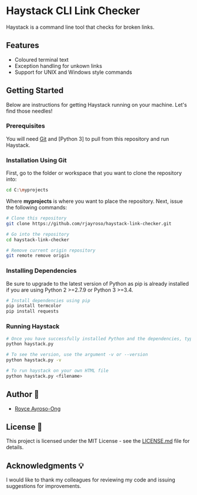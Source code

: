 # Haystack CLI Link Checker
Haystack is a command line tool that checks for broken links.
## Features 
- Coloured terminal text
- Exception handling for unkown links
- Support for UNIX and Windows style commands
## Getting Started 
Below are instructions for getting Haystack running on your machine. Let's find those needles!
### Prerequisites
You will need [Git](https://git-scm.com/) and [Python 3] to pull from this repository and run Haystack.
### Installation Using Git
First, go to the folder or workspace that you want to clone the repository into:
```bash
cd C:\myprojects
```
Where **myprojects** is where you want to place the repository. 
Next, issue the following commands:
```bash
# Clone this repository
git clone https://github.com/rjayroso/haystack-link-checker.git

# Go into the repository
cd haystack-link-checker

# Remove current origin repository
git remote remove origin 
```
### Installing Dependencies
 Be sure to upgrade to the latest version of Python as  pip is already installed if you are using Python 2 >=2.7.9 or Python 3 >=3.4.
```bash
# Install dependencies using pip 
pip install termcolor
pip install requests
```
### Running Haystack
```bash
# Once you have successfully installed Python and the dependencies, type haystack.py to see the help section
python haystack.py

# To see the version, use the argument -v or --version
python haystack.py -v

# To run haystack on your own HTML file
python haystack.py <filename>
```
## Author :book:
- [Royce Ayroso-Ong](https://github.com/rjayroso)
## License :page_facing_up:
This project is licensed under the MIT License - see the [LICENSE.md](https://github.com/rjayroso/react-vehicle-database-manager/blob/master/LICENSE) file for details.
## Acknowledgments :bulb:
I would like to thank my colleagues for reviewing my code and issuing suggestions for improvements.

